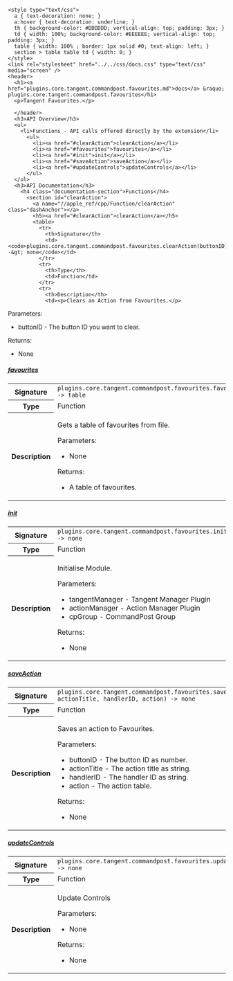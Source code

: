     <style type="text/css">
      a { text-decoration: none; }
      a:hover { text-decoration: underline; }
      th { background-color: #DDDDDD; vertical-align: top; padding: 3px; }
      td { width: 100%; background-color: #EEEEEE; vertical-align: top; padding: 3px; }
      table { width: 100% ; border: 1px solid #0; text-align: left; }
      section > table table td { width: 0; }
    </style>
    <link rel="stylesheet" href="../../css/docs.css" type="text/css" media="screen" />
    <header>
      <h1><a href="plugins.core.tangent.commandpost.favourites.md">docs</a> &raquo; plugins.core.tangent.commandpost.favourites</h1>
      <p>Tangent Favourites.</p>

      </header>
      <h3>API Overview</h3>
      <ul>
        <li>Functions - API calls offered directly by the extension</li>
          <ul>
            <li><a href="#clearAction">clearAction</a></li>
            <li><a href="#favourites">favourites</a></li>
            <li><a href="#init">init</a></li>
            <li><a href="#saveAction">saveAction</a></li>
            <li><a href="#updateControls">updateControls</a></li>
          </ul>
      </ul>
      <h3>API Documentation</h3>
        <h4 class="documentation-section">Functions</h4>
          <section id="clearAction">
            <a name="//apple_ref/cpp/Function/clearAction" class="dashAnchor"></a>
            <h5><a href="#clearAction">clearAction</a></h5>
            <table>
              <tr>
                <th>Signature</th>
                <td><code>plugins.core.tangent.commandpost.favourites.clearAction(buttonID) -&gt; none</code></td>
              </tr>
              <tr>
                <th>Type</th>
                <td>Function</td>
              </tr>
              <tr>
                <th>Description</th>
                <td><p>Clears an Action from Favourites.</p>
<p>Parameters:</p>
<ul>
<li>buttonID - The button ID you want to clear.</li>
</ul>
<p>Returns:</p>
<ul>
<li>None</li>
</ul>
</td>
              </tr>
            </table>
          </section>
          <section id="favourites">
            <a name="//apple_ref/cpp/Function/favourites" class="dashAnchor"></a>
            <h5><a href="#favourites">favourites</a></h5>
            <table>
              <tr>
                <th>Signature</th>
                <td><code>plugins.core.tangent.commandpost.favourites.favourites() -&gt; table</code></td>
              </tr>
              <tr>
                <th>Type</th>
                <td>Function</td>
              </tr>
              <tr>
                <th>Description</th>
                <td><p>Gets a table of favourites from file.</p>
<p>Parameters:</p>
<ul>
<li>None</li>
</ul>
<p>Returns:</p>
<ul>
<li>A table of favourites.</li>
</ul>
</td>
              </tr>
            </table>
          </section>
          <section id="init">
            <a name="//apple_ref/cpp/Function/init" class="dashAnchor"></a>
            <h5><a href="#init">init</a></h5>
            <table>
              <tr>
                <th>Signature</th>
                <td><code>plugins.core.tangent.commandpost.favourites.init() -&gt; none</code></td>
              </tr>
              <tr>
                <th>Type</th>
                <td>Function</td>
              </tr>
              <tr>
                <th>Description</th>
                <td><p>Initialise Module.</p>
<p>Parameters:</p>
<ul>
<li>tangentManager - Tangent Manager Plugin</li>
<li>actionManager - Action Manager Plugin</li>
<li>cpGroup - CommandPost Group</li>
</ul>
<p>Returns:</p>
<ul>
<li>None</li>
</ul>
</td>
              </tr>
            </table>
          </section>
          <section id="saveAction">
            <a name="//apple_ref/cpp/Function/saveAction" class="dashAnchor"></a>
            <h5><a href="#saveAction">saveAction</a></h5>
            <table>
              <tr>
                <th>Signature</th>
                <td><code>plugins.core.tangent.commandpost.favourites.saveAction(buttonID, actionTitle, handlerID, action) -&gt; none</code></td>
              </tr>
              <tr>
                <th>Type</th>
                <td>Function</td>
              </tr>
              <tr>
                <th>Description</th>
                <td><p>Saves an action to Favourites.</p>
<p>Parameters:</p>
<ul>
<li>buttonID - The button ID as number.</li>
<li>actionTitle - The action title as string.</li>
<li>handlerID - The handler ID as string.</li>
<li>action - The action table.</li>
</ul>
<p>Returns:</p>
<ul>
<li>None</li>
</ul>
</td>
              </tr>
            </table>
          </section>
          <section id="updateControls">
            <a name="//apple_ref/cpp/Function/updateControls" class="dashAnchor"></a>
            <h5><a href="#updateControls">updateControls</a></h5>
            <table>
              <tr>
                <th>Signature</th>
                <td><code>plugins.core.tangent.commandpost.favourites.updateControls() -&gt; none</code></td>
              </tr>
              <tr>
                <th>Type</th>
                <td>Function</td>
              </tr>
              <tr>
                <th>Description</th>
                <td><p>Update Controls</p>
<p>Parameters:</p>
<ul>
<li>None</li>
</ul>
<p>Returns:</p>
<ul>
<li>None</li>
</ul>
</td>
              </tr>
            </table>
          </section>

